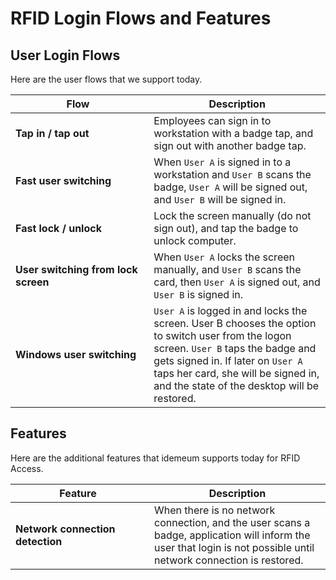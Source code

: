# RFID Login Flows and Features

## User Login Flows

Here are the user flows that we support today. 

|<div style="width:200px">Flow</div>| Description |
|------|-------------|
|**Tap in / tap out** | Employees can sign in to workstation with a badge tap, and sign out with another badge tap. |
|**Fast user switching** | When `User A` is signed in to a workstation and `User B` scans the badge, `User A` will be signed out, and `User B` will be signed in.           |
|**Fast lock / unlock** | Lock the screen manually (do not sign out), and tap the badge to unlock computer. |
|**User switching from lock screen** | When `User A` locks the screen manually, and `User B` scans the card, then `User A` is signed out, and `User B` is signed in. |
|**Windows user switching** | `User A` is logged in and locks the screen. User B chooses the option to switch user from the logon screen. `User B` taps the badge and gets signed in. If later on `User A` taps her card, she will be signed in, and the state of the desktop will be restored.

## Features

Here are the additional features that idemeum supports today for RFID Access.

|<div style="width: 200px">Feature</div>| Description |
|------|-------------|
|**Network connection detection** | When there is no network connection, and the user scans a badge, application will inform the user that login is not possible until network connection is restored. |








